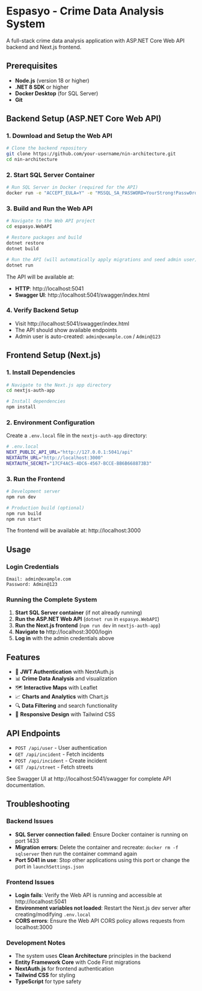 # Espasyo - Crime Data Analysis System

A full-stack crime data analysis application with ASP.NET Core Web API backend and Next.js frontend.

## Prerequisites

- **Node.js** (version 18 or higher)
- **.NET 8 SDK** or higher
- **Docker Desktop** (for SQL Server)
- **Git**

## Backend Setup (ASP.NET Core Web API)

### 1. Download and Setup the Web API

```bash
# Clone the backend repository
git clone https://github.com/your-username/nin-architecture.git
cd nin-architecture
```

### 2. Start SQL Server Container

```bash
# Run SQL Server in Docker (required for the API)
docker run -e "ACCEPT_EULA=Y" -e "MSSQL_SA_PASSWORD=YourStrong!Passw0rd" -p 1433:1433 --name sqlserver -d mcr.microsoft.com/mssql/server:latest
```

### 3. Build and Run the Web API

```bash
# Navigate to the Web API project
cd espasyo.WebAPI

# Restore packages and build
dotnet restore
dotnet build

# Run the API (will automatically apply migrations and seed admin user)
dotnet run
```

The API will be available at:
- **HTTP**: http://localhost:5041
- **Swagger UI**: http://localhost:5041/swagger/index.html

### 4. Verify Backend Setup

- Visit http://localhost:5041/swagger/index.html
- The API should show available endpoints
- Admin user is auto-created: `admin@example.com` / `Admin@123`

## Frontend Setup (Next.js)

### 1. Install Dependencies

```bash
# Navigate to the Next.js app directory
cd nextjs-auth-app

# Install dependencies
npm install
```

### 2. Environment Configuration

Create a `.env.local` file in the `nextjs-auth-app` directory:

```bash
# .env.local
NEXT_PUBLIC_API_URL="http://127.0.0.1:5041/api"
NEXTAUTH_URL="http://localhost:3000"
NEXTAUTH_SECRET="17CF4AC5-4DC6-4567-BCCE-BB6B668873B3"
```

### 3. Run the Frontend

```bash
# Development server
npm run dev

# Production build (optional)
npm run build
npm run start
```

The frontend will be available at: http://localhost:3000

## Usage

### Login Credentials

```
Email: admin@example.com
Password: Admin@123
```

### Running the Complete System

1. **Start SQL Server container** (if not already running)
2. **Run the ASP.NET Web API** (`dotnet run` in `espasyo.WebAPI`)
3. **Run the Next.js frontend** (`npm run dev` in `nextjs-auth-app`)
4. **Navigate to** http://localhost:3000/login
5. **Log in** with the admin credentials above

## Features

- 🔐 **JWT Authentication** with NextAuth.js
- 📊 **Crime Data Analysis** and visualization
- 🗺️ **Interactive Maps** with Leaflet
- 📈 **Charts and Analytics** with Chart.js
- 🔍 **Data Filtering** and search functionality
- 📱 **Responsive Design** with Tailwind CSS

## API Endpoints

- `POST /api/user` - User authentication
- `GET /api/incident` - Fetch incidents
- `POST /api/incident` - Create incident
- `GET /api/street` - Fetch streets

See Swagger UI at http://localhost:5041/swagger for complete API documentation.

## Troubleshooting

### Backend Issues

- **SQL Server connection failed**: Ensure Docker container is running on port 1433
- **Migration errors**: Delete the container and recreate: `docker rm -f sqlserver` then run the container command again
- **Port 5041 in use**: Stop other applications using this port or change the port in `launchSettings.json`

### Frontend Issues

- **Login fails**: Verify the Web API is running and accessible at http://localhost:5041
- **Environment variables not loaded**: Restart the Next.js dev server after creating/modifying `.env.local`
- **CORS errors**: Ensure the Web API CORS policy allows requests from localhost:3000

### Development Notes

- The system uses **Clean Architecture** principles in the backend
- **Entity Framework Core** with Code First migrations
- **NextAuth.js** for frontend authentication
- **Tailwind CSS** for styling
- **TypeScript** for type safety

